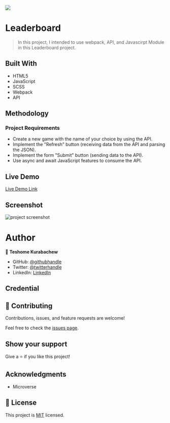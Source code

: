 ![](https://img.shields.io/badge/Microverse-blueviolet)

# Leaderboard

> In this project, I intended to use webpack, API, and Javascirpt Module in this Leaderboard project.

## Built With

- HTML5
- JavaScript
- SCSS
- Webpack
- API

## Methodology

### Project Requirements

- Create a new game with the name of your choice by using the API.
- Implement the "Refresh" button (receiving data from the API and parsing the JSON).
- Implement the form "Submit" button (sending data to the API).
- Use async and await JavaScript features to consume the API.

## Live Demo

[Live Demo Link](https://teshemaximillan.github.io/Leaderboard/)

## Screenshot

![project screenshot](https://user-images.githubusercontent.com/51437483/162336988-886a08fc-33b9-4ccd-a2f7-258471a78c83.png)

# Author

👤 **Teshome Kurabachew**

- GitHub: [@githubhandle](https://github.com/TesheMaximillan)
- Twitter: [@twitterhandle](https://twitter.com/TesheKura)
- LinkedIn: [LinkedIn](https://www.linkedin.com/in/teshome-kurabachew-aa8067180/)

## Credential

## 🤝 Contributing

Contributions, issues, and feature requests are welcome!

Feel free to check the [issues page](https://github.com/TesheMaximillan/Leaderboard/issues).

## Show your support

Give a ⭐️ if you like this project!

## Acknowledgments

- Microverse 

## 📝 License

This project is [MIT](./MIT.md) licensed.
